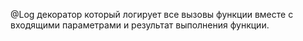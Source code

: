  @Log декоратор который логирует все вызовы функции вместе с входящими параметрами и результат выполнения функции.
